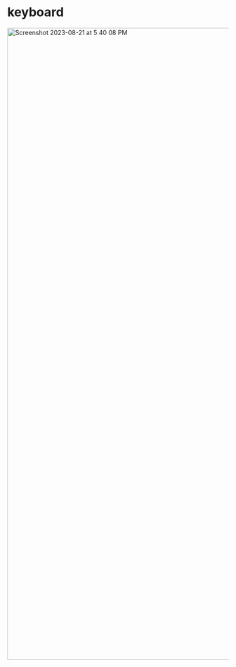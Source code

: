 # keyboard
<img width="1440" alt="Screenshot 2023-08-21 at 5 40 08 PM" src="https://github.com/Sarfaraz0730/keyboard/assets/72138410/df194d42-b4d1-4384-b99d-0a2c02ab6e77">
